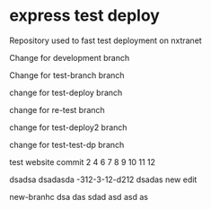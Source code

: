 # express test deploy
Repository used to fast test deployment on nxtranet

Change for development branch

Change for test-branch branch

change for test-deploy branch


change for re-test branch

change for test-deploy2 branch

change for test-test-dp branch

test website commit 2 4 6 7 8 9 10 11 12
 
dsadsa
dsadasda
-312-3-12-d212
dsadas
new edit

new-branhc dsa das 
 sdad asd asd as
